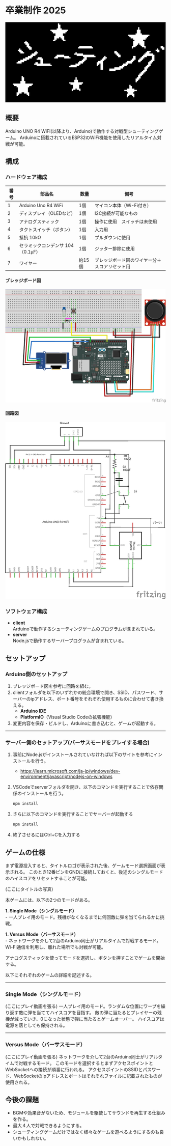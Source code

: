 # 卒業制作 2025

![タイトルロゴ](shooting_logo.png)

## 概要

Arduino UNO R4 WiFi(以降より、Arduino)で動作する対戦型シューティングゲーム。
Arduinoに搭載されているESP32のWiFi機能を使用したリアルタイム対戦が可能。

## 構成

### ハードウェア構成

| 番号 | 部品名                   | 数量 | 備考               |
| -- | --------------------- | -- | ---------------- |
| 1  | Arduino Uno R4 WiFi   | 1個 | マイコン本体（Wi-Fi付き）  |
| 2  | ディスプレイ（OLEDなど）        | 1個 | I2C接続が可能なもの        |
| 3  | アナログスティック             | 1個 | 操作に使用　スイッチは未使用   |
| 4  | タクトスイッチ（ボタン）          | 1個 | 入力用          |
| 5  | 抵抗 10kΩ               | 1個 | プルダウンに使用 |
| 6  | セラミックコンデンサ 104（0.1µF） | 1個 | ジッター排除に使用  |
| 7  | ワイヤー | 約15個 | ブレッジボード図のワイヤー分＋スコアリセット用  |

#### ブレッジボード図

![ブレッジボード図](.\frizing_data\UntitledSketch_breadboard.png)

#### 回路図

![回路図](.\frizing_data\UntitledSketch_circuitDiagram.png)

### ソフトウェア構成

- **client**  
Arduinoで動作するシューティングゲームのプログラムが含まれている。
- **server**  
Node.jsで動作するサーバープログラムが含まれている。

## セットアップ

### Arduino側のセットアップ

1. ブレッジボード図を参考に回路を組む。  
1. clientフォルダを以下のいずれかの統合環境で開き、SSID、パスワード、サーバーのipアドレス、ポート番号をそれぞれ使用するものに合わせて書き換える。
    - **Arduino IDE**
    - **PlatformIO**（Visual Studio Codeの拡張機能）
1. 変更内容を保存・ビルドし、Arduinoに書き込むと、ゲームが起動する。

---

### サーバー側のセットアップ(バーサスモードをプレイする場合)

1. 事前にNode.jsがインストールされていなければ以下のサイトを参考にインストールを行う。

    - https://learn.microsoft.com/ja-jp/windows/dev-environment/javascript/nodejs-on-windows

1. VSCodeでserverフォルダを開き、以下のコマンドを実行することで依存関係のインストールを行う。

    ```bash
    npm install
    ```

1. さらに以下のコマンドを実行することでサーバーが起動する

    ```bash
    npm install
    ```

1. 終了させるにはCtrl+Cを入力する

## ゲームの仕様

まず電源投入すると、タイトルロゴが表示された後、ゲームモード選択画面が表示される。
このとき12番ピンをGNDに接続しておくと、後述のシングルモードのハイスコアをリセットすることが可能。

(ここにタイトルの写真)

本ゲームには、以下の2つのモードがある。

**1. Single Mode（シングルモード）**  
    - 一人プレイ用のモード。残機がなくなるまでに何回敵に弾を当てられるかに挑戦。

**1. Versus Mode（バーサスモード）**  
    - ネットワークを介して2台のArduino同士がリアルタイムで対戦するモード。Wi-Fi通信を利用し、離れた場所でも対戦が可能。

アナログスティックを使ってモードを選択し、ボタンを押すことでゲームを開始する。

以下にそれぞれのゲームの詳細を記述する。

---

### Single Mode（シングルモード）
(ここにプレイ動画を張る)
一人プレイ用のモード。ランダムな位置にワープを繰り返す敵に弾を当ててハイスコアを目指す。
敵の弾に当たるとプレイヤーの残機が減っていき、0になった状態で弾に当たるとゲームオーバー。
ハイスコアは電源を落としても保持される。

---

### Versus Mode（バーサスモード）
(ここにプレイ動画を張る)
ネットワークを介して2台のArduino同士がリアルタイムで対戦するモード。
このモードを選択するとまずアクセスポイントとWebSocketへの接続が順番に行われる。
アクセスポイントのSSIDとパスワード、WebSocketのipアドレスとポートはそれぞれファイルに記載されたものが使用される。

## 今後の課題

- BGMや効果音がないため、モジュールを駆使してサウンドを再生する仕組みを作る。
- 最大４人で対戦できるようにする。
- シューティングゲームだけではなく様々なゲームを遊べるようにするのも良いかもしれない。
